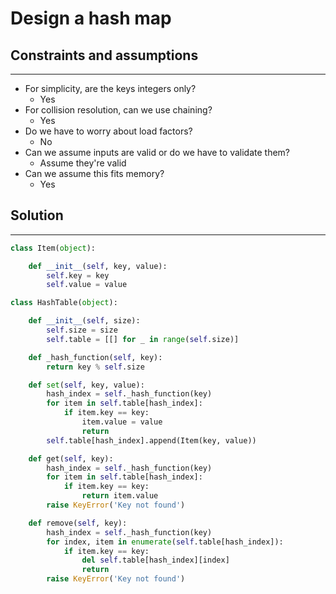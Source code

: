 # Design a hash map

## Constraints and assumptions
---------------------------
-   For simplicity, are the keys integers only?
    -   Yes
-   For collision resolution, can we use chaining?
    -   Yes
-   Do we have to worry about load factors?
    -   No
-   Can we assume inputs are valid or do we have to validate them?
    -   Assume they're valid
-   Can we assume this fits memory?
    -   Yes

## Solution
--------
```python
class Item(object):

    def __init__(self, key, value):
        self.key = key
        self.value = value

class HashTable(object):

    def __init__(self, size):
        self.size = size
        self.table = [[] for _ in range(self.size)]

    def _hash_function(self, key):
        return key % self.size

    def set(self, key, value):
        hash_index = self._hash_function(key)
        for item in self.table[hash_index]:
            if item.key == key:
                item.value = value
                return
        self.table[hash_index].append(Item(key, value))

    def get(self, key):
        hash_index = self._hash_function(key)
        for item in self.table[hash_index]:
            if item.key == key:
                return item.value
        raise KeyError('Key not found')

    def remove(self, key):
        hash_index = self._hash_function(key)
        for index, item in enumerate(self.table[hash_index]):
            if item.key == key:
                del self.table[hash_index][index]
                return
        raise KeyError('Key not found')
```
